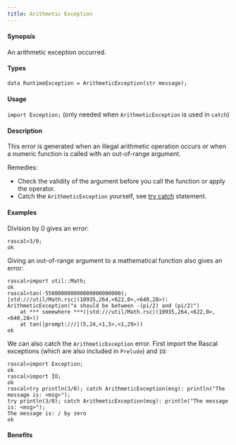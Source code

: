 ```yaml
---
title: Arithmetic Exception
---
```


#### Synopsis

An arithmetic exception occurred.

#### Types

`data RuntimeException = ArithmeticException(str message);`
       
#### Usage

`import Exception;` (only needed when `ArithmeticException` is used in `catch`)

#### Description

This error is generated when an illegal arithmetic operation occurs or when
a numeric function  is called with an out-of-range argument.

Remedies:

*  Check the validity of the argument before you call the function or apply the operator.
*  Catch the `ArithmeticException` yourself, see [try catch](/Rascal/Statements/TryCatch) statement.

#### Examples

Division by 0 gives an error:

```rascal-shell
rascal>3/0;
ok
```
Giving an out-of-range argument to a mathematical function also gives an error:

```rascal-shell
rascal>import util::Math;
ok
rascal>tan(-550000000000000000000000);
|std:///util/Math.rsc|(10935,264,<622,0>,<640,28>): ArithmeticException("x should be between -(pi/2) and (pi/2)")
	at *** somewhere ***(|std:///util/Math.rsc|(10935,264,<622,0>,<640,28>))
	at tan(|prompt:///|(5,24,<1,5>,<1,29>))
ok
```
We can also catch the `ArithmeticException` error. First import the Rascal exceptions (which are also included in `Prelude`)
and `IO`:

```rascal-shell
rascal>import Exception;
ok
rascal>import IO;
ok
rascal>try println(3/0); catch ArithmeticException(msg): println("The message is: <msg>");
try println(3/0); catch ArithmeticException(msg): println("The message is: <msg>");
The message is: / by zero
ok
```

#### Benefits


